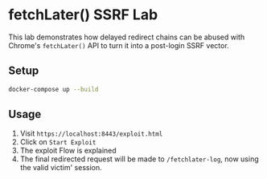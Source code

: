 # fetchLater() SSRF Lab

This lab demonstrates how delayed redirect chains can be abused with Chrome's `fetchLater()` API to turn it into a post-login SSRF vector.

## Setup

```bash
docker-compose up --build
```

## Usage

1. Visit `https://localhost:8443/exploit.html`
2. Click on `Start Exploit`
3. The exploit Flow is explained
4. The final redirected request will be made to `/fetchlater-log`, now using the valid victim' session.
